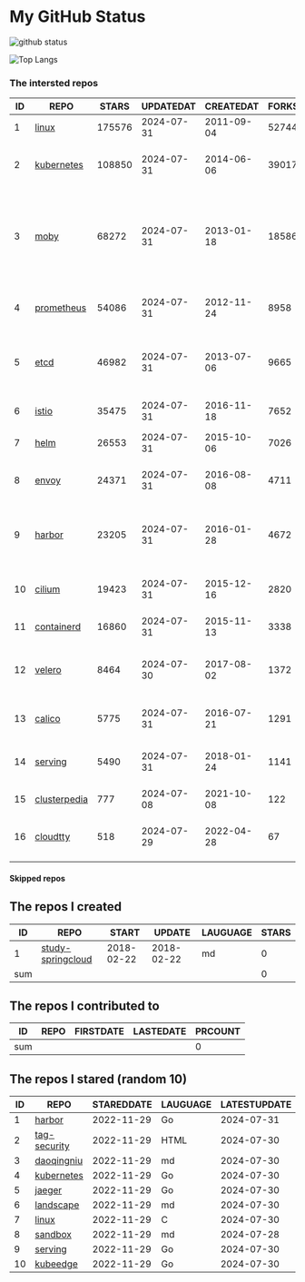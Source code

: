 # My GitHub Status

<img src="https://github-readme-stats-1.yihong0618.vercel.app/api?username=daoqingniu&show_icons=true&&&hide_title=true&count_private=true" alt="github status" />

![Top Langs](https://github-readme-stats-1.yihong0618.vercel.app/api/top-langs/?username=daoqingniu&layout=compact)

<!--START_SECTION:github_repos-->
### The intersted repos
| ID |                              REPO                               | STARS  | UPDATEDAT  | CREATEDAT  | FORKSCOUNT |                                                DESCRIPTIONS                                                |
|----|-----------------------------------------------------------------|--------|------------|------------|------------|------------------------------------------------------------------------------------------------------------|
|  1 | [linux](https://github.com/torvalds/linux)                      | 175576 | 2024-07-31 | 2011-09-04 |      52744 | Linux kernel source tree                                                                                   |
|  2 | [kubernetes](https://github.com/kubernetes/kubernetes)          | 108850 | 2024-07-31 | 2014-06-06 |      39017 | Production-Grade Container Scheduling and Management                                                       |
|  3 | [moby](https://github.com/moby/moby)                            |  68272 | 2024-07-31 | 2013-01-18 |      18586 | The Moby Project - a collaborative project for the container ecosystem to assemble container-based systems |
|  4 | [prometheus](https://github.com/prometheus/prometheus)          |  54086 | 2024-07-31 | 2012-11-24 |       8958 | The Prometheus monitoring system and time series database.                                                 |
|  5 | [etcd](https://github.com/etcd-io/etcd)                         |  46982 | 2024-07-31 | 2013-07-06 |       9665 | Distributed reliable key-value store for the most critical data of a distributed system                    |
|  6 | [istio](https://github.com/istio/istio)                         |  35475 | 2024-07-31 | 2016-11-18 |       7652 | Connect, secure, control, and observe services.                                                            |
|  7 | [helm](https://github.com/helm/helm)                            |  26553 | 2024-07-31 | 2015-10-06 |       7026 | The Kubernetes Package Manager                                                                             |
|  8 | [envoy](https://github.com/envoyproxy/envoy)                    |  24371 | 2024-07-31 | 2016-08-08 |       4711 | Cloud-native high-performance edge/middle/service proxy                                                    |
|  9 | [harbor](https://github.com/goharbor/harbor)                    |  23205 | 2024-07-31 | 2016-01-28 |       4672 | An open source trusted cloud native registry project that stores, signs, and scans content.                |
| 10 | [cilium](https://github.com/cilium/cilium)                      |  19423 | 2024-07-31 | 2015-12-16 |       2820 | eBPF-based Networking, Security, and Observability                                                         |
| 11 | [containerd](https://github.com/containerd/containerd)          |  16860 | 2024-07-31 | 2015-11-13 |       3338 | An open and reliable container runtime                                                                     |
| 12 | [velero](https://github.com/vmware-tanzu/velero)                |   8464 | 2024-07-30 | 2017-08-02 |       1372 | Backup and migrate Kubernetes applications and their persistent volumes                                    |
| 13 | [calico](https://github.com/projectcalico/calico)               |   5775 | 2024-07-31 | 2016-07-21 |       1291 | Cloud native networking and network security                                                               |
| 14 | [serving](https://github.com/knative/serving)                   |   5490 | 2024-07-31 | 2018-01-24 |       1141 | Kubernetes-based, scale-to-zero, request-driven compute                                                    |
| 15 | [clusterpedia](https://github.com/clusterpedia-io/clusterpedia) |    777 | 2024-07-08 | 2021-10-08 |        122 | The Encyclopedia of Kubernetes clusters                                                                    |
| 16 | [cloudtty](https://github.com/cloudtty/cloudtty)                |    518 | 2024-07-29 | 2022-04-28 |         67 | A Friendly Kubernetes CloudShell (Web Terminal) !                                                          |



#### Skipped repos
<!--END_SECTION:github_repos-->

<!--START_SECTION:my_github-->
## The repos I created
| ID  |                                 REPO                                 |   START    |   UPDATE   | LAUGUAGE | STARS |
|-----|----------------------------------------------------------------------|------------|------------|----------|-------|
|   1 | [study-springcloud](https://github.com/daoqingniu/study-springcloud) | 2018-02-22 | 2018-02-22 | md       |     0 |
| sum |                                                                      |            |            |          |     0 |

## The repos I contributed to
| ID  | REPO | FIRSTDATE | LASTEDATE | PRCOUNT |
|-----|------|-----------|-----------|---------|
| sum |      |           |           |       0 |

## The repos I stared (random 10)
| ID |                          REPO                          | STAREDDATE | LAUGUAGE | LATESTUPDATE |
|----|--------------------------------------------------------|------------|----------|--------------|
|  1 | [harbor](https://github.com/goharbor/harbor)           | 2022-11-29 | Go       | 2024-07-31   |
|  2 | [tag-security](https://github.com/cncf/tag-security)   | 2022-11-29 | HTML     | 2024-07-30   |
|  3 | [daoqingniu](https://github.com/daoqingniu/daoqingniu) | 2022-11-29 | md       | 2024-07-30   |
|  4 | [kubernetes](https://github.com/kubernetes/kubernetes) | 2022-11-29 | Go       | 2024-07-30   |
|  5 | [jaeger](https://github.com/jaegertracing/jaeger)      | 2022-11-29 | Go       | 2024-07-30   |
|  6 | [landscape](https://github.com/cncf/landscape)         | 2022-11-29 | md       | 2024-07-30   |
|  7 | [linux](https://github.com/torvalds/linux)             | 2022-11-29 | C        | 2024-07-30   |
|  8 | [sandbox](https://github.com/cncf/sandbox)             | 2022-11-29 | md       | 2024-07-28   |
|  9 | [serving](https://github.com/knative/serving)          | 2022-11-29 | Go       | 2024-07-30   |
| 10 | [kubeedge](https://github.com/kubeedge/kubeedge)       | 2022-11-29 | Go       | 2024-07-30   |

<!--END_SECTION:my_github-->
